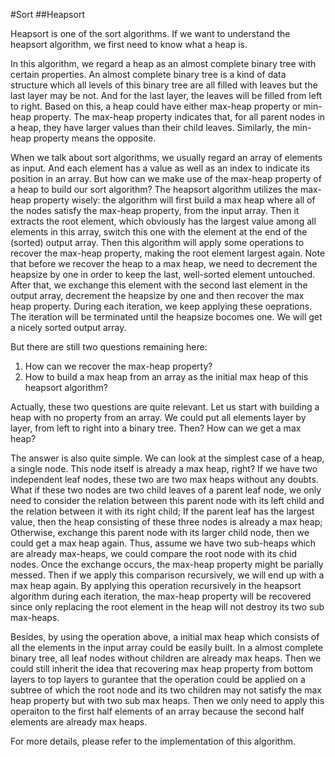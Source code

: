 #Sort
##Heapsort

Heapsort is one of the sort algorithms. If we want to understand the heapsort algorithm, we first need to know what a heap is.

In this algorithm, we regard a heap as an almost complete binary tree with certain properties. An almost complete binary tree is a kind of data structure which all levels of this binary tree are all filled with leaves but the last layer may be not. And for the last layer, the leaves will be filled from left to right. Based on this, a heap could have either max-heap property or min-heap property. The max-heap property indicates that, for all parent nodes in a heap, they have larger values than their child leaves. Similarly, the min-heap property means the opposite.

When we talk about sort algorithms, we usually regard an array of elements as input. And each element has a value as well as an index to indicate its position in an array. But how can we make use of the max-heap property of a heap to build our sort algorithm? The heapsort algorithm utilizes the max-heap property wisely: the algorithm will first build a max heap where all of the nodes satisfy the max-heap property, from the input array. Then it extracts the root element, which obviously has the largest value among all elements in this array, switch this one with the element at the end of the (sorted) output array. Then this algorithm will apply some operations to recover the max-heap property, making the root element largest again. Note that before we recover the heap to a max heap, we need to decrement the heapsize by one in order to keep the last, well-sorted element untouched. After that, we exchange this element with the second last element in the output array, decrement the heapsize by one and then recover the max heap property. During each iteration, we keep applying these oeprations. The iteration will be terminated until the heapsize bocomes one. We will get a nicely sorted output array.

But there are still two questions remaining here: 
1. How can we recover the max-heap property?
2. How to build a max heap from an array as the initial max heap of this heapsort algorithm?

Actually, these two questions are quite relevant. Let us start with building a heap with no property from an array. We could put all elements layer by layer, from left to right into a binary tree. Then? How can we get a max heap?

The answer is also quite simple. We can look at the simplest case of a heap, a single node. This node itself is already a max heap, right? If we have two independent leaf nodes, these two are two max heaps without any doubts. What if these two nodes are two child leaves of a parent leaf node, we only need to consider the relation between this parent node with its left child and the relation between it with its right child; If the parent leaf has the largest value, then the heap consisting of these three nodes is already a max heap; Otherwise, exchange this parent node with its larger child node, then we could get a max heap again. Thus, assume we have two sub-heaps which are already max-heaps, we could compare the root node with its chid nodes. Once the exchange occurs, the max-heap property might be parially messed. Then if we apply this comparison recursively, we will end up with a max heap again. By applying this operation recursively in the heapsort algorithm during each iteration, the max-heap property will be recovered since only replacing the root element in the heap will not destroy its two sub max-heaps.

Besides, by using the operation above, a initial max heap which consists of all the elements in the input array could be easily built. In a almost complete binary tree, all leaf nodes without children are already max heaps. Then we could still inherit the idea that recovering max heap property from bottom layers to top layers to gurantee that the operation could be applied on a subtree of which the root node and its two children may not satisfy the max heap property but with two sub max heaps. Then we only need to apply this operaiton to the first half elements of an array because the second half elements are already max heaps. 

For more details, please refer to the implementation of this algorithm.
